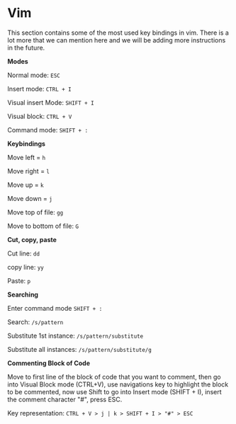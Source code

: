 # Vim

This section contains some of the most used key bindings in vim.  There is a lot more that we can mention here and we will be adding more instructions in the future.

**Modes** 

Normal mode: `ESC`

Insert mode: `CTRL + I`   

Visual insert Mode: `SHIFT + I`

Visual block: `CTRL + V`

Command mode: `SHIFT + :`

**Keybindings**

Move left = `h`

Move right = `l`

Move up = `k`

Move down = `j`

Move top of file: `gg`

Move to bottom of file: `G`

**Cut, copy, paste**

Cut line: `dd` 

copy line: `yy`

Paste: `p`

**Searching**

Enter command mode `SHIFT + :`

Search: `/s/pattern`

Substitute 1st instance: `/s/pattern/substitute` 

Substitute all instances: `/s/pattern/substitute/g`

**Commenting Block of Code**

Move to first line of the block of code that you want to comment, then go into Visual Block mode (CTRL+V), use navigations key to highlight the block to be commented, now use Shift to go into Insert mode (SHIFT + I), insert the comment character "#", press ESC.

Key representation: `CTRL + V > j | k > SHIFT + I > "#" > ESC` 
